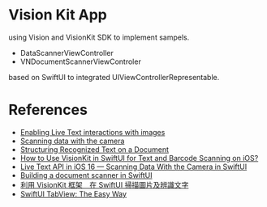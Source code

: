 # Vision Kit App
using Vision and VisionKit SDK to implement sampels.
- DataScannerViewController
- VNDocumentScannerViewControler

based on SwiftUI to integrated UIViewControllerRepresentable.

# References
- [Enabling Live Text interactions with images](https://developer.apple.com/documentation/visionkit/enabling_live_text_interactions_with_images)
- [Scanning data with the camera](https://developer.apple.com/documentation/visionkit/scanning_data_with_the_camera)
- [Structuring Recognized Text on a Document](https://developer.apple.com/documentation/vision/structuring_recognized_text_on_a_document)
- [How to Use VisionKit in SwiftUI for Text and Barcode Scanning on iOS?](https://medium.com/@ramesh_aran86/how-to-use-visionkit-in-swiftui-for-text-and-barcode-scanning-on-ios-e3f66c9006f2)
- [Live Text API in iOS 16 — Scanning Data With the Camera in SwiftUI](https://betterprogramming.pub/scanning-data-with-the-camera-in-swiftui-491741e36f69) 
- [Building a document scanner in SwiftUI
](https://danielsaidi.com/blog/2022/05/09/building-a-document-scanner-for-swiftui)
- [利用 VisionKit 框架　在 SwiftUI 掃描圖片及辨識文字](https://www.appcoda.com.tw/swiftui-text-recognition/)
- [SwiftUI TabView: The Easy Way](https://medium.com/@jpmtech/swiftui-tabview-the-easy-way-3e240060894b)
